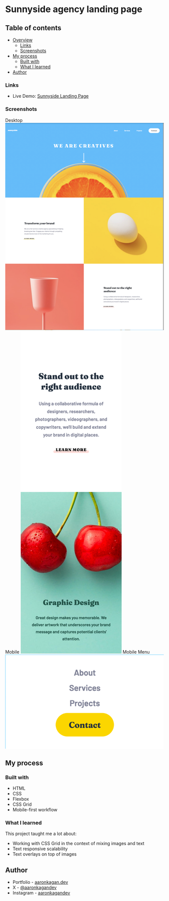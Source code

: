 # Sunnyside agency landing page

## Table of contents

- [Overview](#overview)
  - [Links](#links)
  - [Screenshots](#screenshots)
- [My process](#my-process)
  - [Built with](#built-with)
  - [What I learned](#what-i-learned)
- [Author](#author)

### Links

- Live Demo: <a href="https://akagansunnylandingpage.netlify.app/" target="_blank">Sunnyside Landing Page</a>

### Screenshots

Desktop
![Desktop view](desktop-view.png)
Mobile
![Mobile view](mobile-view.png)
Mobile Menu
![Mobile menu](mobile-menu.png)

## My process

### Built with

- HTML
- CSS
- Flexbox
- CSS Grid
- Mobile-first workflow

### What I learned

This project taught me a lot about:

- Working with CSS Grid in the context of mixing images and text
- Text responsive scalability
- Text overlays on top of images

## Author

- Portfolio - [aaronkagan.dev](https://www.aaronkagan.dev)
- X - [@aaronkagandev](https://www.twitter.com/aaronkagandev)
- Instagram - [aaronkagandev](https://www.instagram.com/aaronkagandev/)
